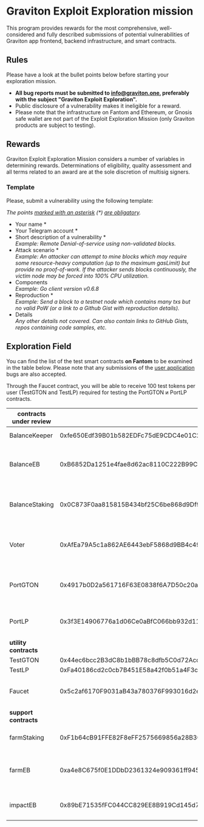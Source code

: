 # Graviton Exploit Exploration mission

This program provides rewards for the most comprehensive, well-considered and fully described submissions of potential vulnerabilities of Graviton app frontend, backend infrastructure, and smart contracts.&#x20;

## Rules

Please have a look at the bullet points below before starting your exploration mission.

* **All bug reports must be submitted to **[**info@graviton.one**](mailto:info@graviton.one)**, preferably with the subject "Graviton Exploit Exploration".**
* Public disclosure of a vulnerability makes it ineligible for a reward.
* Please note that the infrastructure  on Fantom and Ethereum, or Gnosis safe wallet are not part of the Exploit Exploration Mission (only Graviton products are subject  to testing).

## Rewards

Graviton Exploit Exploration Mission considers a number of variables in determining rewards. Determinations of eligibility, quality assessment and all terms related to an award are at the sole discretion of multisig signers.

### Template

Please, submit a vulnerability using the following template:

_The points _[_marked with an asterisk_](https://context.reverso.net/%D0%BF%D0%B5%D1%80%D0%B5%D0%B2%D0%BE%D0%B4/%D0%B0%D0%BD%D0%B3%D0%BB%D0%B8%D0%B9%D1%81%D0%BA%D0%B8%D0%B9-%D1%80%D1%83%D1%81%D1%81%D0%BA%D0%B8%D0%B9/marked+with+an+asterisk)_ (\*) _[_are obligatory_](https://context.reverso.net/%D0%BF%D0%B5%D1%80%D0%B5%D0%B2%D0%BE%D0%B4/%D0%B0%D0%BD%D0%B3%D0%BB%D0%B8%D0%B9%D1%81%D0%BA%D0%B8%D0%B9-%D1%80%D1%83%D1%81%D1%81%D0%BA%D0%B8%D0%B9/are+obligatory)_._

* Your name \*
* Your Telegram account \*
* Short description of a vulnerability \*\
  _Example: Remote Denial-of-service using non-validated blocks._
* Attack scenario \*\
  _Example: An attacker can attempt to mine blocks which may require some resource-heavy computation (up to the maximum gasLimit) but provide no proof-of-work. If the attacker sends blocks continuously, the victim node may be forced into 100% CPU utilization._
* Components\
  _Example: Go client version v0.6.8_
* Reproduction \*\
  _Example: Send a block to a testnet node which contains many txs but no valid PoW (or a link to a Github Gist with reproduction details)._
* Details\
  _Any other details not covered. Can also contain links to GitHub Gists, repos containing code samples, etc._

## Exploration Field

You can find the list of the test smart contracts **on Fantom** to be examined in the table below. Please note that any submissions of the [user application](https://v1.graviton.one) bugs are also accepted.

Through the Faucet contract, you will be able to receive 100 test tokens per user (TestGTON and TestLP) required for testing the PortGTON и PortLP contracts.&#x20;

| contracts under review |                                            |                                                                    |
| ---------------------- | ------------------------------------------ | ------------------------------------------------------------------ |
| BalanceKeeper          | 0xfe650Edf39B01b582EDFc75dE9CDC4e01C2a53CC | tracks user balances                                               |
| BalanceEB              | 0xB6852Da1251e4fae8d62ac8110C222B99C54BF9F | updates balanceKeeper with values from farmEB and impactEB         |
| BalanceStaking         | 0x0C873F0aa815815B434bf25C6be868d9Df981066 | updates balanceKeeper with values from farmStaking                 |
| Voter                  | 0xAfEa79A5c1a862AE6443ebF5868d9BB4c491eF73 | here users can cast votes equal to their balances on balanceKeeper |
| PortGTON               | 0x4917b0D2a561716F63E0838f6A7D50c20a88cEeE | updates balanceKeeper on locking and unlocking GTON                |
| PortLP                 | 0x3f3E14906776a1d06Ce0aBfC066bb932d11e7A50 | updates balanceKeeper on locking and unlocking LP                  |
| **utility contracts**  |                                            |                                                                    |
| TestGTON               | 0x44ec6bcc2B3dC8b1bBB78c8dfb5C0d72Acd41D87 |                                                                    |
| TestLP                 | 0xFa40186cd2c0cb7B451E58a42f0b51a4F3c6C1E9 |                                                                    |
| Faucet                 | 0x5c2af6170F9031aB43a780376F993016d2eCfc70 | drops 100 testGTON and testLP per user                             |
| **support contracts**  |                                            |                                                                    |
| farmStaking            | 0xF1b64cB91FFE82F8eFF2575669856a28B30A0450 | calculates fading curve of staking                                 |
| farmEB                 | 0xa4e8C675f0E1DDbD2361324e909361ff9455222c | calculates fading curve of unlocking gton for early birds          |
| impactEB               | 0x89bE71535fFC044CC829EE8B919Cd145d71154E4 | <p>tracks early birds impacts<br></p>                              |
